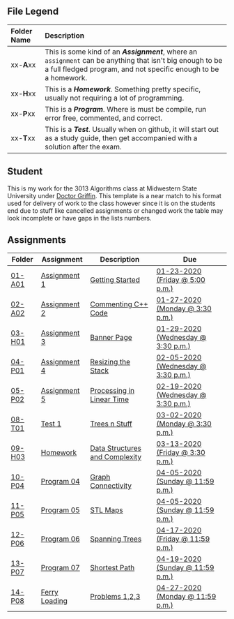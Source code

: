 ## File Legend

| Folder Name | Description |
|:-----------|:-------------|
|xx-**A**xx | This is some kind of an ***Assignment***, where an `assignment` can be anything that isn't big enough to be a full fledged program, and not specific enough to be a homework. |
|xx-**H**xx | This is a ***Homework***. Something pretty specific, usually not requiring a lot of programming. |
|xx-**P**xx | This is a ***Program***. Where is must be compile, run error free, commented, and correct. |
|xx-**T**xx | This is a ***Test***. Usually when on github, it will start out as a study guide, then get accompanied with a solution after the exam. |

## Student
This is my work for the 3013 Algorithms class at Midwestern State University under [Doctor Griffin](https://github.com/rugbyprof). This template is a near match to his format used for delivery of work to the class
however since it is on the students end due to stuff like cancelled assignments or changed work the table may look incomplete or have gaps in the lists numbers.

## Assignments
| Folder | Assignment | Description | Due|
 | ------------|------------|------------|------------|
 | [01-A01](https://github.com/zachkingcade/3013-ALG-Kingcade/tree/master/Assignments/01-A01) | [ Assignment 1 ](https://github.com/zachkingcade/3013-ALG-Kingcade/tree/master/Assignments/01-A01) | [ Getting Started](https://github.com/zachkingcade/3013-ALG-Kingcade/tree/master/Assignments/01-A01) | [01-23-2020 (Friday @ 5:00 p.m.)](https://github.com/zachkingcade/3013-ALG-Kingcade/tree/master/Assignments/01-A01) |
 | [02-A02](https://github.com/zachkingcade/3013-ALG-Kingcade/tree/master/Assignments/02-A02) | [ Assignment 2 ](https://github.com/zachkingcade/3013-ALG-Kingcade/tree/master/Assignments/02-A02) | [ Commenting C++ Code](https://github.com/zachkingcade/3013-ALG-Kingcade/tree/master/Assignments/02-A02) | [01-27-2020 (Monday @ 3:30 p.m.)](https://github.com/zachkingcade/3013-ALG-Kingcade/tree/master/Assignments/02-A02) |
 | [03-H01](https://github.com/zachkingcade/3013-ALG-Kingcade/tree/master/Assignments/03-H01) | [ Assignment 3 ](https://github.com/zachkingcade/3013-ALG-Kingcade/tree/master/Assignments/03-H01) | [ Banner Page](https://github.com/zachkingcade/3013-ALG-Kingcade/tree/master/Assignments/03-H01) | [01-29-2020 (Wednesday @ 3:30 p.m.)](https://github.com/zachkingcade/3013-ALG-Kingcade/tree/master/Assignments/03-H01) |
 | [04-P01](https://github.com/zachkingcade/3013-ALG-Kingcade/tree/master/Assignments/04-P01) | [ Assignment 4 ](https://github.com/zachkingcade/3013-ALG-Kingcade/tree/master/Assignments/04-P01) | [ Resizing the Stack](https://github.com/zachkingcade/3013-ALG-Kingcade/tree/master/Assignments/04-P01) | [02-05-2020 (Wednesday @ 3:30 p.m.)](https://github.com/zachkingcade/3013-ALG-Kingcade/tree/master/Assignments/04-P01) |
 | [05-P02](https://github.com/zachkingcade/3013-ALG-Kingcade/tree/master/Assignments/05-P02) | [ Assignment 5 ](https://github.com/zachkingcade/3013-ALG-Kingcade/tree/master/Assignments/05-P02) | [ Processing in Linear Time](https://github.com/zachkingcade/3013-ALG-Kingcade/tree/master/Assignments/05-P02) | [02-19-2020 (Wednesday @ 3:30 p.m.)](https://github.com/zachkingcade/3013-ALG-Kingcade/tree/master/Assignments/05-P02) |
 | [08-T01](https://github.com/zachkingcade/3013-ALG-Kingcade/tree/master/Assignments/08-T01) | [ Test 1 ](https://github.com/zachkingcade/3013-ALG-Kingcade/tree/master/Assignments/08-T01) | [ Trees n Stuff](https://github.com/zachkingcade/3013-ALG-Kingcade/tree/master/Assignments/08-T01) | [03-02-2020 (Monday @ 3:30 p.m.)](https://github.com/zachkingcade/3013-ALG-Kingcade/tree/master/Assignments/08-T01) |
 | [09-H03](https://github.com/zachkingcade/3013-ALG-Kingcade/tree/master/Assignments/09-H03) | [ Homework ](https://github.com/zachkingcade/3013-ALG-Kingcade/tree/master/Assignments/09-H03) | [ Data Structures and Complexity](https://github.com/zachkingcade/3013-ALG-Kingcade/tree/master/Assignments/09-H03) | [03-13-2020 (Friday @ 3:30 p.m.)](https://github.com/zachkingcade/3013-ALG-Kingcade/tree/master/Assignments/09-H03) |
 | [10-P04](https://github.com/zachkingcade/3013-ALG-Kingcade/tree/master/Assignments/10-P04) | [ Program 04 ](https://github.com/zachkingcade/3013-ALG-Kingcade/tree/master/Assignments/10-P04) | [ Graph Connectivity](https://github.com/zachkingcade/3013-ALG-Kingcade/tree/master/Assignments/10-P04) | [04-05-2020 (Sunday @ 11:59 p.m.)](https://github.com/zachkingcade/3013-ALG-Kingcade/tree/master/Assignments/10-P04) |
 | [11-P05](https://github.com/zachkingcade/3013-ALG-Kingcade/tree/master/Assignments/11-P05) | [ Program 05 ](https://github.com/zachkingcade/3013-ALG-Kingcade/tree/master/Assignments/11-P05) | [ STL Maps](https://github.com/zachkingcade/3013-ALG-Kingcade/tree/master/Assignments/11-P05) | [04-05-2020 (Sunday @ 11:59 p.m.)](https://github.com/zachkingcade/3013-ALG-Kingcade/tree/master/Assignments/11-P05) |
 | [12-P06](https://github.com/zachkingcade/3013-ALG-Kingcade/tree/master/Assignments/12-P06) | [ Program 06 ](https://github.com/zachkingcade/3013-ALG-Kingcade/tree/master/Assignments/12-P06) | [ Spanning Trees](https://github.com/zachkingcade/3013-ALG-Kingcade/tree/master/Assignments/12-P06) | [04-17-2020 (Friday @ 11:59 p.m.)](https://github.com/zachkingcade/3013-ALG-Kingcade/tree/master/Assignments/12-P06) |
 | [13-P07](https://github.com/zachkingcade/3013-ALG-Kingcade/tree/master/Assignments/13-P07) | [ Program 07 ](https://github.com/zachkingcade/3013-ALG-Kingcade/tree/master/Assignments/13-P07) | [ Shortest Path](https://github.com/zachkingcade/3013-ALG-Kingcade/tree/master/Assignments/13-P07) | [04-19-2020 (Sunday @ 11:59 p.m.)](https://github.com/zachkingcade/3013-ALG-Kingcade/tree/master/Assignments/13-P07) |
 | [14-P08](https://github.com/zachkingcade/3013-ALG-Kingcade/tree/master/Assignments/14-P08) | [ Ferry Loading ](https://github.com/zachkingcade/3013-ALG-Kingcade/tree/master/Assignments/14-P08) | [ Problems 1,2,3](https://github.com/zachkingcade/3013-ALG-Kingcade/tree/master/Assignments/14-P08) | [04-27-2020 (Monday @ 11:59 p.m.)](https://github.com/zachkingcade/3013-ALG-Kingcade/tree/master/Assignments/14-P08) |
